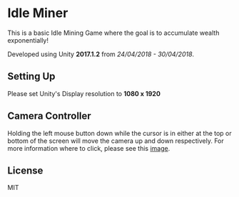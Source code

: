 # Idle Miner

This is a basic Idle Mining Game where the goal is to accumulate wealth exponentially!

Developed using Unity **2017.1.2** from *24/04/2018 - 30/04/2018*.


Setting Up
----
Please set Unity's Display resolution to **1080 x 1920**

Camera Controller
----
Holding the left mouse button down while the cursor is in either at the top or bottom of the screen will move the camera up and down respectively.
For more information where to click, please see this [image](https://github.com/Azza292/IdleMiner/blob/master/IdleMiner/Screenshots/CameraController.png).


License
----

MIT

